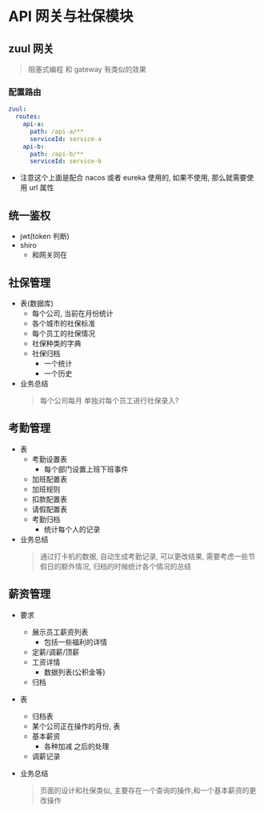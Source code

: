 # API 网关与社保模块

## zuul 网关

> 阻塞式编程 和 gateway 有类似的效果

### 配置路由

```yml
zuul:
  routes:
    api-a:
      path: /api-a/**
      serviceId: service-a
    api-b:
      path: /api-b/**
      serviceId: service-b
```

- 注意这个上面是配合 nacos 或者 eureka 使用的, 如果不使用, 那么就需要使用 url 属性

## 统一鉴权

- jwt(token 判断)
- shiro
  - 和网关同在

## 社保管理

- 表(数据库)
  - 每个公司, 当前在月份统计
  - 各个城市的社保标准
  - 每个员工的社保情况
  - 社保种类的字典
  - 社保归档
    - 一个统计
    - 一个历史
- 业务总结
  > 每个公司每月 单独对每个员工进行社保录入?

## 考勤管理

- 表
  - 考勤设置表
    - 每个部门设置上班下班事件
  - 加班配置表
  - 加班规则
  - 扣款配置表
  - 请假配置表
  - 考勤归档
    - 统计每个人的记录
- 业务总结
  > 通过打卡机的数据, 自动生成考勤记录, 可以更改结果, 需要考虑一些节假日的额外情况, 归档的时候统计各个情况的总结

## 薪资管理

- 要求
  - 展示员工薪资列表
    - 包括一些福利的详情
  - 定薪/调薪/顶薪
  - 工资详情
    - 数据列表(公积金等)
  - 归档
- 表

  - 归档表
  - 某个公司正在操作的月份, 表
  - 基本薪资
    - 各种加减 之后的处理
  - 调薪记录

- 业务总结
  > 页面的设计和社保类似, 主要存在一个查询的操作,和一个基本薪资的更改操作
